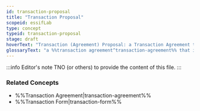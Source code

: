 ```yaml
---
id: transaction-proposal
title: "Transaction Proposal"
scopeid: essifLab
type: concept
typeid: transaction-proposal
stage: draft
hoverText: "Transaction (Agreement) Proposal: a Transaction Agreement that is 'in-the-making' (ranging from an empty document to a document that would be a Transaction Agreement if it were signed by all Participants)"
glossaryText: "a %%transaction agreement^transaction-agreement%% that is 'in-the-making' (ranging from an empty document to a document that would be a %%transaction agreement^transaction-agreement%% if it were signed by all %%participants^participant%%)"
---
```


:::info Editor's note
TNO (or others) to provide the content of this file.
:::

### Related Concepts
- %%Transaction Agreement|transaction-agreement%%
- %%Transaction Form|transaction-form%%